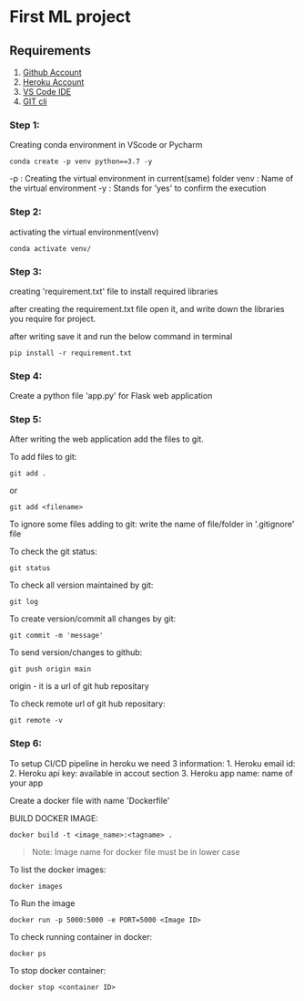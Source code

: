 # First ML project

## Requirements

1. [Github Account](https://github.com)
2. [Heroku Account](https://dashboard.heroku.com/login)
3. [VS Code IDE](https://code.visualstudio.com/download)
4. [GIT cli](https://git-scm.com/downloads)


### Step 1:

Creating conda environment in VScode or Pycharm

```
conda create -p venv python==3.7 -y
```
-p : Creating the virtual environment in current(same) folder
venv : Name of the virtual environment
-y : Stands for 'yes' to confirm the execution

### Step 2:

activating the virtual environment(venv) 

```
conda activate venv/
```

### Step 3:

creating 'requirement.txt' file to install required libraries

after creating the requirement.txt file open it, and write down the libraries you require for project.

after writing save it and run the below command in terminal

```
pip install -r requirement.txt
```

### Step 4:

Create a python file 'app.py' for Flask web application

### Step 5:

After writing the web application add the files to git.

To add files to git:
```
git add .
```
or
```
git add <filename>
```

To ignore some files adding to git:
 write the name of file/folder in '.gitignore' file

To check the git status:
```
git status
```

To check all version maintained by git:
```
git log
```

To create version/commit all changes by git:
```
git commit -m 'message'
```

To send version/changes to github:
```
git push origin main
```
origin - it is a url of git hub repositary


To check remote url of git hub repositary:
```
git remote -v
```

### Step 6:

To setup CI/CD pipeline in heroku we need 3 information:
    1. Heroku email id:
    2. Heroku api key: available in accout section
    3. Heroku app name: name of your app


Create a docker file with name 'Dockerfile'

BUILD DOCKER IMAGE:
```
docker build -t <image_name>:<tagname> .
```
>Note: Image name for docker file must be in lower case


To list the docker images:
```
docker images
```


To Run the image
```
docker run -p 5000:5000 -e PORT=5000 <Image ID>
```


To check running container in docker:
```
docker ps
```

To stop docker container:
```
docker stop <container ID>
```
